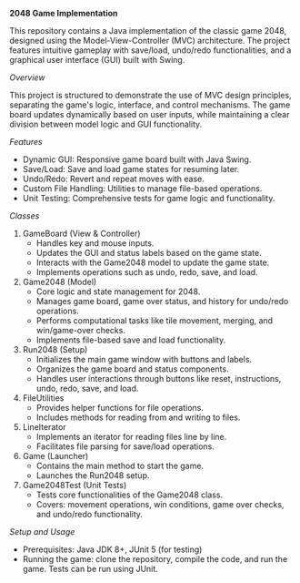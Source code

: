 **2048 Game Implementation**

This repository contains a Java implementation of the classic game 2048, designed using the Model-View-Controller (MVC) architecture. The project features intuitive gameplay with save/load, undo/redo functionalities, and a graphical user interface (GUI) built with Swing.

_Overview_

This project is structured to demonstrate the use of MVC design principles, separating the game's logic, interface, and control mechanisms. The game board updates dynamically based on user inputs, while maintaining a clear division between model logic and GUI functionality.

_Features_
- Dynamic GUI: Responsive game board built with Java Swing.
- Save/Load: Save and load game states for resuming later.
- Undo/Redo: Revert and repeat moves with ease.
- Custom File Handling: Utilities to manage file-based operations.
- Unit Testing: Comprehensive tests for game logic and functionality.

_Classes_
1. GameBoard (View & Controller)
    - Handles key and mouse inputs.
    - Updates the GUI and status labels based on the game state.
    - Interacts with the Game2048 model to update the game state.
    - Implements operations such as undo, redo, save, and load.
2. Game2048 (Model)
    - Core logic and state management for 2048.
    - Manages game board, game over status, and history for undo/redo operations.
    - Performs computational tasks like tile movement, merging, and win/game-over checks.
    - Implements file-based save and load functionality.
3. Run2048 (Setup)
    - Initializes the main game window with buttons and labels.
    - Organizes the game board and status components.
    - Handles user interactions through buttons like reset, instructions, undo, redo, save, and load.
4. FileUtilities
    - Provides helper functions for file operations.
    - Includes methods for reading from and writing to files.
5. LineIterator
    - Implements an iterator for reading files line by line.
    - Facilitates file parsing for save/load operations.
6. Game (Launcher)
    - Contains the main method to start the game.
    - Launches the Run2048 setup.
7. Game2048Test (Unit Tests)
    - Tests core functionalities of the Game2048 class.
    - Covers: movement operations, win conditions, game over checks, and undo/redo functionality.

_Setup and Usage_
- Prerequisites: Java JDK 8+, JUnit 5 (for testing)
- Running the game: clone the repository, compile the code, and run the game. Tests can be run using JUnit.


